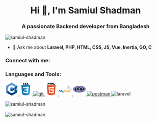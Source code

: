 <h1 align="center">Hi 👋, I'm Samiul Shadman</h1>
<h3 align="center">A passionate Backend developer from Bangladesh</h3>

<p align="left"> <img src="https://komarev.com/ghpvc/?username=samiul-shadman&label=Profile%20views&color=0e75b6&style=flat" alt="samiul-shadman" /> </p>

- 💬 Ask me about **Laravel, PHP, HTML, CSS, JS, Vue, Inertia, GO, C**

<h3 align="left">Connect with me:</h3>
<p align="left">
</p>

<h3 align="left">Languages and Tools:</h3>
<p align="left"> <a href="https://www.w3schools.com/cpp/" target="_blank" rel="noreferrer"> <img src="https://raw.githubusercontent.com/devicons/devicon/master/icons/cplusplus/cplusplus-original.svg" alt="cplusplus" width="40" height="40"/> </a> <a href="https://www.w3schools.com/css/" target="_blank" rel="noreferrer"> <img src="https://raw.githubusercontent.com/devicons/devicon/master/icons/css3/css3-original-wordmark.svg" alt="css3" width="40" height="40"/> </a> <a href="https://git-scm.com/" target="_blank" rel="noreferrer"> <img src="https://www.vectorlogo.zone/logos/git-scm/git-scm-icon.svg" alt="git" width="40" height="40"/> </a> <a href="https://www.w3.org/html/" target="_blank" rel="noreferrer"> <img src="https://raw.githubusercontent.com/devicons/devicon/master/icons/html5/html5-original-wordmark.svg" alt="html5" width="40" height="40"/> </a> <a href="https://www.mysql.com/" target="_blank" rel="noreferrer"> <img src="https://raw.githubusercontent.com/devicons/devicon/master/icons/mysql/mysql-original-wordmark.svg" alt="mysql" width="40" height="40"/> </a> <a href="https://www.php.net" target="_blank" rel="noreferrer"> <img src="https://raw.githubusercontent.com/devicons/devicon/master/icons/php/php-original.svg" alt="php" width="40" height="40"/> </a> <a href="https://postman.com" target="_blank" rel="noreferrer"> <img src="https://www.vectorlogo.zone/logos/getpostman/getpostman-icon.svg" alt="postman" width="40" height="40"/> </a> 
<img src="[https://www.vectorlogo.zone/logos/laravel/laravel-ar21.svg](https://upload.vectorlogo.zone/logos/laravel/images/fd9bffa7-873e-4946-92bc-815ed69faeec.svg)" alt="laravel" width="40" height="40" />
</p>

<p><img align="center" src="https://github-readme-stats.vercel.app/api/top-langs?username=samiul-shadman&show_icons=true&locale=en&layout=compact" alt="samiul-shadman" /></p>

<p><img align="center" src="https://github-readme-streak-stats.herokuapp.com/?user=samiul-shadman&" alt="samiul-shadman" /></p>
